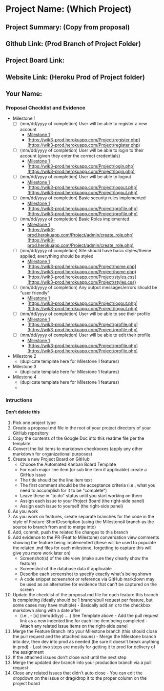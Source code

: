 # Project Name: (Which Project)
## Project Summary: (Copy from proposal)
## Github Link: (Prod Branch of Project Folder)
## Project Board Link: 
## Website Link: (Heroku Prod of Project folder)
## Your Name:

<!-- Line item / Feature template (use this for each bullet point) -- DO NOT DELETE THIS SECTION


- [ ] \(mm/dd/yyyy of completion) Feature Title (from the proposal bullet point, if it's a sub-point indent it properly)
  -  Link to related .md file: [Link Name](link url)

 End Line item / Feature Template -- DO NOT DELETE THIS SECTION --> 
 
 
### Proposal Checklist and Evidence

- Milestone 1
    - [ ] \(mm/dd/yyyy of completion) User will be able to register a new account
        -  [Milestone 1](https://github.com/wik37/IT-202/blob/Milestone1/public_html/Project/milestone1.md)
        -  [https://wik3-prod.herokuapp.com/Project/register.php](https://wik3-prod.herokuapp.com/Project/register.php)
    - [ ] \(mm/dd/yyyy of completion)  User will be able to login to their account (given they enter the correct credentials)
        -  [Milestone 1](https://github.com/wik37/IT-202/blob/Milestone1/public_html/Project/milestone1.md)
        -  [https://wik3-prod.herokuapp.com/Project/login.php](https://wik3-prod.herokuapp.com/Project/login.php)
    - [ ] \(mm/dd/yyyy of completion) User will be able to logout
        -  [Milestone 1](https://github.com/wik37/IT-202/blob/Milestone1/public_html/Project/milestone1.md)
        -  [https://wik3-prod.herokuapp.com/Project/logout.php](https://wik3-prod.herokuapp.com/Project/logout.php)
    - [ ] \(mm/dd/yyyy of completion) Basic security rules implemented
        -  [Milestone 1](https://github.com/wik37/IT-202/blob/Milestone1/public_html/Project/milestone1.md)
        -  [https://wik3-prod.herokuapp.com/Project/profile.php](https://wik3-prod.herokuapp.com/Project/profile.php)
    - [ ] \(mm/dd/yyyy of completion) Basic Roles implemented
        -  [Milestone 1](https://github.com/wik37/IT-202/blob/Milestone1/public_html/Project/milestone1.md)
        -  [https://wik3-prod.herokuapp.com/Project/admin/create_role.php](https://wik3-prod.herokuapp.com/Project/admin/create_role.php)
    - [ ] \(mm/dd/yyyy of completion)  Site should have basic styles/theme applied; everything should be styled
        -  [Milestone 1](https://github.com/wik37/IT-202/blob/Milestone1/public_html/Project/milestone1.md)
        -  [https://wik3-prod.herokuapp.com/Project/home.php](https://wik3-prod.herokuapp.com/Project/home.php)
        -  [https://wik3-prod.herokuapp.com/Project/styles.css](https://wik3-prod.herokuapp.com/Project/styles.css)
    - [ ] \(mm/dd/yyyy of completion) Any output messages/errors should be “user friendly”
        -  [Milestone 1](https://github.com/wik37/IT-202/blob/Milestone1/public_html/Project/milestone1.md)
        -  [https://wik3-prod.herokuapp.com/Project/logout.php](https://wik3-prod.herokuapp.com/Project/logout.php)
    - [ ] \(mm/dd/yyyy of completion) User will be able to see their profile
        -  [Milestone 1](https://github.com/wik37/IT-202/blob/Milestone1/public_html/Project/milestone1.md)
        -  [https://wik3-prod.herokuapp.com/Project/profile.php](https://wik3-prod.herokuapp.com/Project/profile.php)
    - [ ] \(mm/dd/yyyy of completion) User will be able to edit their profile
        -  [Milestone 1](https://github.com/wik37/IT-202/blob/Milestone1/public_html/Project/milestone1.md)
        -  [https://wik3-prod.herokuapp.com/Project/profile.php](https://wik3-prod.herokuapp.com/Project/profile.php)

- Milestone 2
  - (duplicate template here for Milestone 1 features)
- Milestone 3
  - (duplicate template here for Milestone 1 features)
- Milestone 4
  - (duplicate template here for Milestone 1 features)
  - 
### Intructions
#### Don't delete this
1. Pick one project type
2. Create a proposal.md file in the root of your project directory of your GitHub repository
3. Copy the contents of the Google Doc into this readme file per the template
4. Convert the list items to markdown checkboxes (apply any other markdown for organizational purposes)
5. Create a new Project Board on GitHub
   - Choose the Automated Kanban Board Template
   - For each major line item (or sub line item if applicable) create a GitHub issue
   - The title should be the line item text
   - The first comment should be the acceptance criteria (i.e., what you need to accomplish for it to be "complete")
   - Leave these in "to do" status until you start working on them
   - Assign each issue to your Project Board (the right-side panel)
   - Assign each issue to yourself (the right-side panel)
6. As you work
  1. As you work on features, create separate branches for the code in the style of Feature-ShortDescription (using the Milestone# branch as the source to branch from and to merge into)
  2. Add, commit, push the related file changes to this branch
  3. Add evidence to the PR (Feat to Milestone) conversation view comments showing the feature being implemented (these will be used to populate the related .md files for each milestone, forgetting to capture this will give you more work later on)
     - Screenshot(s) of the site view (make sure they clearly show the feature)
     - Screenshot of the database data if applicable
     - Describe each screenshot to specify exactly what's being shown
     - A code snippet screenshot or reference via GitHub markdown may be used as an alternative for evidence that can't be captured on the screen
  4. Update the checklist of the proposal.md file for each feature this branch is completing (ideally should be 1 branch/pull request per feature, but some cases may have multiple)
    - Basically add an x to the checkbox markdown along with a date after
      - (i.e.,   - [x] (mm/dd/yy) ....) See Template above
    - Add the pull request link as a new indented line for each line item being completed
    - Attach any related issue items on the right-side panel
  5. Merge the Feature Branch into your Milestone branch (this should close the pull request and the attached issues)
    - Merge the Milestone branch into dev, then dev into prod as needed (be sure it doesn't break anything in prod)
    - Last two steps are mostly for getting it to prod for delivery of the assignment 
  7. If the attached issues don't close wait until the next step
  8. Merge the updated dev branch into your production branch via a pull request
  9. Close any related issues that didn't auto close
    - You can edit the dropdown on the issue or drag/drop it to the proper column on the project board